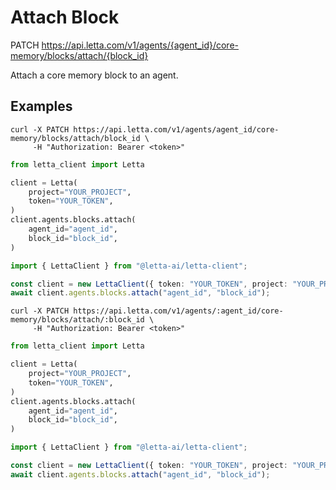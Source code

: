 # Attach Block

PATCH https://api.letta.com/v1/agents/{agent_id}/core-memory/blocks/attach/{block_id}

Attach a core memory block to an agent.

## Examples

```shell
curl -X PATCH https://api.letta.com/v1/agents/agent_id/core-memory/blocks/attach/block_id \
     -H "Authorization: Bearer <token>"
```

```python
from letta_client import Letta

client = Letta(
    project="YOUR_PROJECT",
    token="YOUR_TOKEN",
)
client.agents.blocks.attach(
    agent_id="agent_id",
    block_id="block_id",
)

```

```typescript
import { LettaClient } from "@letta-ai/letta-client";

const client = new LettaClient({ token: "YOUR_TOKEN", project: "YOUR_PROJECT" });
await client.agents.blocks.attach("agent_id", "block_id");

```

```shell
curl -X PATCH https://api.letta.com/v1/agents/:agent_id/core-memory/blocks/attach/:block_id \
     -H "Authorization: Bearer <token>"
```

```python
from letta_client import Letta

client = Letta(
    project="YOUR_PROJECT",
    token="YOUR_TOKEN",
)
client.agents.blocks.attach(
    agent_id="agent_id",
    block_id="block_id",
)

```

```typescript
import { LettaClient } from "@letta-ai/letta-client";

const client = new LettaClient({ token: "YOUR_TOKEN", project: "YOUR_PROJECT" });
await client.agents.blocks.attach("agent_id", "block_id");

```